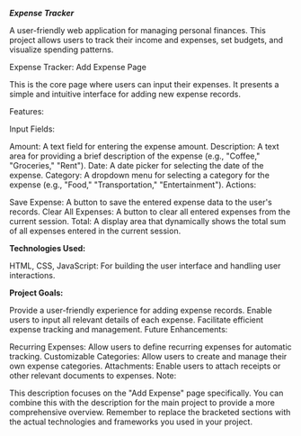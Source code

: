 

***Expense Tracker***

A user-friendly web application for managing personal finances. This project allows users to track their income and expenses, set budgets, and visualize spending patterns.

Expense Tracker: Add Expense Page

This is the core page where users can input their expenses. It presents a simple and intuitive interface for adding new expense records.

Features:

Input Fields:

Amount: A text field for entering the expense amount.
Description: A text area for providing a brief description of the expense (e.g., "Coffee," "Groceries," "Rent").
Date: A date picker for selecting the date of the expense.
Category: A dropdown menu for selecting a category for the expense (e.g., "Food," "Transportation," "Entertainment").
Actions:

Save Expense: A button to save the entered expense data to the user's records.
Clear All Expenses: A button to clear all entered expenses from the current session.
Total: A display area that dynamically shows the total sum of all expenses entered in the current session.

**Technologies Used:**

HTML, CSS, JavaScript: For building the user interface and handling user interactions.

**Project Goals:**

Provide a user-friendly experience for adding expense records.
Enable users to input all relevant details of each expense.
Facilitate efficient expense tracking and management.
Future Enhancements:

Recurring Expenses: Allow users to define recurring expenses for automatic tracking.
Customizable Categories: Allow users to create and manage their own expense categories.
Attachments: Enable users to attach receipts or other relevant documents to expenses.
Note:

This description focuses on the "Add Expense" page specifically. You can combine this with the description for the main project to provide a more comprehensive overview.
Remember to replace the bracketed sections with the actual technologies and frameworks you used in your project.
